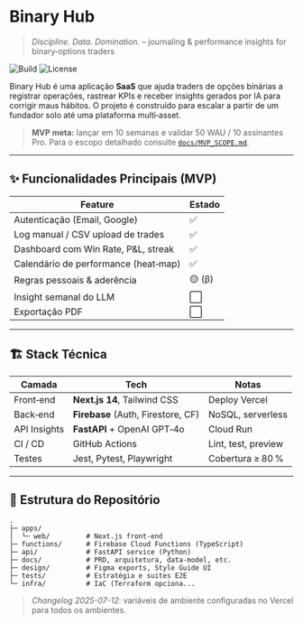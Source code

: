 # Binary Hub

> *Discipline. Data. Domination.*  – journaling & performance insights for binary‑options traders

![Build](https://img.shields.io/github/actions/workflow/status/binaryhub/binaryhub/ci.yml?branch=main)
![License](https://img.shields.io/github/license/binaryhub/binaryhub)

Binary Hub é uma aplicação **SaaS** que ajuda traders de opções binárias a registrar operações, rastrear KPIs e receber insights gerados por IA para corrigir maus hábitos. O projeto é construído para escalar a partir de um fundador solo até uma plataforma multi‑asset.

> **MVP meta:** lançar em 10 semanas e validar 50 WAU / 10 assinantes Pro.
> Para o escopo detalhado consulte [`docs/MVP_SCOPE.md`](docs/MVP_SCOPE.md).

---

## ✨ Funcionalidades Principais (MVP)

| Feature                              | Estado |
| ------------------------------------ | ------ |
| Autenticação (Email, Google)         | ✅      |
| Log manual / CSV upload de trades    | ✅      |
| Dashboard com Win Rate, P\&L, streak | ✅      |
| Calendário de performance (heat‑map) | ✅      |
| Regras pessoais & aderência          | 🟡 (β) |
| Insight semanal do LLM               | ⬜      |
| Exportação PDF                       | ⬜      |

---

## 🏗️ Stack Técnica

| Camada       | Tech                               | Notas               |
| ------------ | ---------------------------------- | ------------------- |
| Front‑end    | **Next.js 14**, Tailwind CSS       | Deploy Vercel       |
| Back‑end     | **Firebase** (Auth, Firestore, CF) | NoSQL, serverless   |
| API Insights | **FastAPI** + OpenAI GPT‑4o        | Cloud Run           |
| CI / CD      | GitHub Actions                     | Lint, test, preview |
| Testes       | Jest, Pytest, Playwright           | Cobertura ≥ 80 %    |

---

## 📂 Estrutura do Repositório

```
.
├─ apps/
│  └─ web/         # Next.js front‑end
├─ functions/      # Firebase Cloud Functions (TypeScript)
├─ api/            # FastAPI service (Python)
├─ docs/           # PRD, arquitetura, data‑model, etc.
├─ design/         # Figma exports, Style Guide UI
├─ tests/          # Estratégia e suites E2E
└─ infra/          # IaC (Terraform opciona...

```

> _Changelog 2025-07-12_: variáveis de ambiente configuradas no Vercel para todos os ambientes.
